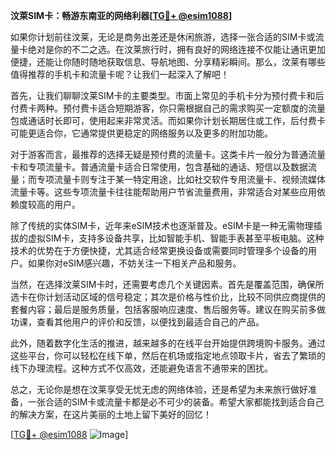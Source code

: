 **汶萊SIM卡：畅游东南亚的网络利器[[TG💪+ @esim1088](https://t.me/s/esim1088)]**

如果你计划前往汶莱，无论是商务出差还是休闲旅游，选择一张合适的SIM卡或流量卡绝对是你的不二之选。在汶莱旅行时，拥有良好的网络连接不仅能让通讯更加便捷，还能让你随时随地获取信息、导航地图、分享精彩瞬间。那么，汶莱有哪些值得推荐的手机卡和流量卡呢？让我们一起深入了解吧！

首先，让我们聊聊汶莱SIM卡的主要类型。市面上常见的手机卡分为预付费卡和后付费卡两种。预付费卡适合短期游客，你只需根据自己的需求购买一定额度的流量包或通话时长即可，使用起来非常灵活。而如果你计划长期居住或工作，后付费卡可能更适合你，它通常提供更稳定的网络服务以及更多的附加功能。

对于游客而言，最推荐的选择无疑是预付费的流量卡。这类卡片一般分为普通流量卡和专项流量卡。普通流量卡适合日常使用，包含基础的通话、短信以及数据流量；而专项流量卡则专注于某一特定用途，比如社交软件专用流量卡、视频流媒体流量卡等。这些专项流量卡往往能帮助用户节省流量费用，非常适合对某些应用依赖度较高的用户。

除了传统的实体SIM卡，近年来eSIM技术也逐渐普及。eSIM卡是一种无需物理插拔的虚拟SIM卡，支持多设备共享，比如智能手机、智能手表甚至平板电脑。这种技术的优势在于方便快捷，尤其适合经常更换设备或需要同时管理多个设备的用户。如果你对eSIM感兴趣，不妨关注一下相关产品和服务。

当然，在选择汶莱SIM卡时，还需要考虑几个关键因素。首先是覆盖范围，确保所选卡在你计划活动区域的信号稳定；其次是价格与性价比，比较不同供应商提供的套餐内容；最后是服务质量，包括客服响应速度、售后服务等。建议在购买前多做功课，查看其他用户的评价和反馈，以便找到最适合自己的产品。

此外，随着数字化生活的推进，越来越多的在线平台开始提供跨境购卡服务。通过这些平台，你可以轻松在线下单，然后在机场或指定地点领取卡片，省去了繁琐的线下办理流程。这种方式不仅高效，还能避免语言不通带来的困扰。

总之，无论你是想在汶莱享受无忧无虑的网络体验，还是希望为未来旅行做好准备，一张合适的SIM卡或流量卡都是必不可少的装备。希望大家都能找到适合自己的解决方案，在这片美丽的土地上留下美好的回忆！

[[TG💪+ @esim1088](https://t.me/s/esim1088) ![Image](https://i.postimg.cc/4NQfJmqS/Snipaste-2025-05-13-00-14-12.png)]